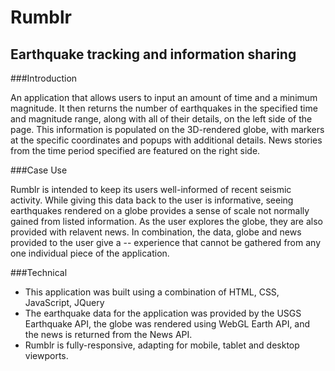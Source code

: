 


# Rumblr
## Earthquake tracking and information sharing

###Introduction

An application that allows users to input an amount of time and a minimum magnitude. It then returns the number of earthquakes in the specified time and magnitude range, along with all of their details, on the left side of the page. This information is populated on the 3D-rendered globe, with markers at the specific coordinates and popups with additional details. News stories from the time period specified are featured on the right side.


###Case Use

Rumblr is intended to keep its users well-informed of recent seismic activity. While giving this data back to the user is informative, seeing earthquakes rendered on a globe provides a sense of scale not normally gained from listed information. As the user explores the globe, they are also provided with relavent news. In combination, the data, globe and news provided to the user give a -- experience that cannot be gathered from any one individual piece of the application.

###Technical

+ This application was built using a combination of HTML, CSS, JavaScript, JQuery
+ The earthquake data for the application was provided by the USGS Earthquake API, the globe was rendered using WebGL Earth API, and the news is returned from the News API.
+ Rumblr is fully-responsive, adapting for mobile, tablet and desktop viewports.

